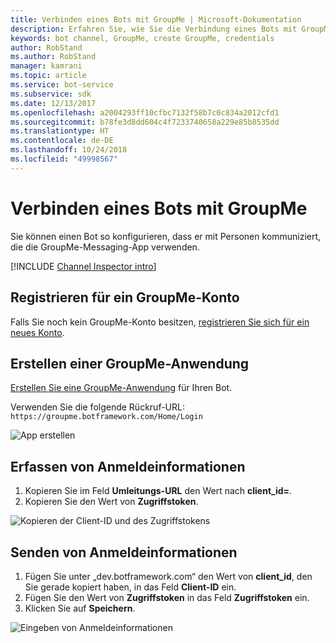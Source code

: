 ```yaml
---
title: Verbinden eines Bots mit GroupMe | Microsoft-Dokumentation
description: Erfahren Sie, wie Sie die Verbindung eines Bots mit GroupMe konfigurieren.
keywords: bot channel, GroupMe, create GroupMe, credentials
author: RobStand
ms.author: RobStand
manager: kamrani
ms.topic: article
ms.service: bot-service
ms.subservice: sdk
ms.date: 12/13/2017
ms.openlocfilehash: a2004293ff10cfbc7132f58b7c0c834a2012cfd1
ms.sourcegitcommit: b78fe3d8dd604c4f7233740658a229e85b8535dd
ms.translationtype: HT
ms.contentlocale: de-DE
ms.lasthandoff: 10/24/2018
ms.locfileid: "49998567"
---
```

# <a name="connect-a-bot-to-groupme"></a>Verbinden eines Bots mit GroupMe

Sie können einen Bot so konfigurieren, dass er mit Personen kommuniziert, die die GroupMe-Messaging-App verwenden.

[!INCLUDE [Channel Inspector intro](~/includes/snippet-channel-inspector.md)]

## <a name="sign-up-for-a-groupme-account"></a>Registrieren für ein GroupMe-Konto

Falls Sie noch kein GroupMe-Konto besitzen, [registrieren Sie sich für ein neues Konto](https://web.groupme.com/signup).

## <a name="create-a-groupme-application"></a>Erstellen einer GroupMe-Anwendung

[Erstellen Sie eine GroupMe-Anwendung](https://dev.groupme.com/applications/new) für Ihren Bot.

Verwenden Sie die folgende Rückruf-URL: `https://groupme.botframework.com/Home/Login`

![App erstellen](~/media/channels/GM-StepApp.png)

## <a name="gather-credentials"></a>Erfassen von Anmeldeinformationen

1. Kopieren Sie im Feld **Umleitungs-URL** den Wert nach **client_id=**.
2. Kopieren Sie den Wert von **Zugriffstoken**.

![Kopieren der Client-ID und des Zugriffstokens](~/media/channels/GM-StepClientId.png)


## <a name="submit-credentials"></a>Senden von Anmeldeinformationen

1. Fügen Sie unter „dev.botframework.com“ den Wert von **client_id**, den Sie gerade kopiert haben, in das Feld **Client-ID** ein.
2. Fügen Sie den Wert von **Zugriffstoken** in das Feld **Zugriffstoken** ein.
2. Klicken Sie auf **Speichern**.

![Eingeben von Anmeldeinformationen](~/media/channels/GM-StepClientIDToken.png)
